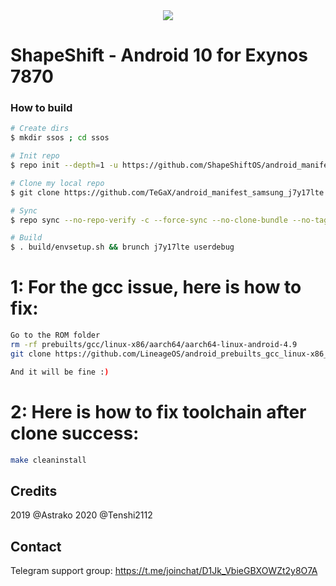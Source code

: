 <div style="text-align:center"><img src="https://cdn.pling.com/img/f/d/8/5/7132442ca478bce7f1b6ed392a44c4d3cb53.png" /></div>

# ShapeShift - Android 10 for Exynos 7870

### How to build ###

```bash
# Create dirs
$ mkdir ssos ; cd ssos

# Init repo
$ repo init --depth=1 -u https://github.com/ShapeShiftOS/android_manifest.git -b android_10

# Clone my local repo
$ git clone https://github.com/TeGaX/android_manifest_samsung_j7y17lte.git -b ShapeShift .repo/local_manifests

# Sync
$ repo sync --no-repo-verify -c --force-sync --no-clone-bundle --no-tags --optimized-fetch --prune -j32

# Build
$ . build/envsetup.sh && brunch j7y17lte userdebug
```

# 1: For the gcc issue, here is how to fix:
```bash
Go to the ROM folder
rm -rf prebuilts/gcc/linux-x86/aarch64/aarch64-linux-android-4.9
git clone https://github.com/LineageOS/android_prebuilts_gcc_linux-x86_aarch64_aarch64-linux-android-4.9 prebuilts/gcc/linux-x86/aarch64/aarch64-linux-android-4.9

And it will be fine :)
```

# 2: Here is how to fix toolchain after clone success:
```bash
make cleaninstall
```

## Credits
2019 @Astrako
2020 @Tenshi2112

## Contact
Telegram support group: https://t.me/joinchat/D1Jk_VbieGBXOWZt2y8O7A
